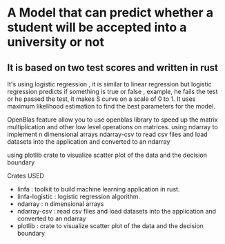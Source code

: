 # A Model that can predict whether a student will be accepted into a university or not
## It is based on two test scores and written in rust

It's using logistic regression , it is similar to linear regression but logistic regression predicts if something is 
true or false , example, he fails the test or he passed the test, it makes S curve on a scale of 0 to 1. It uses
maximum likelihood estimation to find the best parameters for the model.

OpenBlas feature allow  you to use openblas library to speed up the matrix multiplication and other low level operations 
on matrices.
using ndarray to implement n dimensional arrays
ndarray-csv  to read csv files and load datasets into the application and converted to an ndarray

using plotlib crate to visualize scatter plot of the data and the decision boundary


Crates USED
- linfa : toolkit to build machine learning application in rust.
- linfa-logistic : logistic regression algorithm.
- ndarray : n dimensional arrays
- ndarray-csv : read csv files and load datasets into the application and converted to an ndarray
- plotlib : crate to visualize scatter plot of the data and the decision boundary